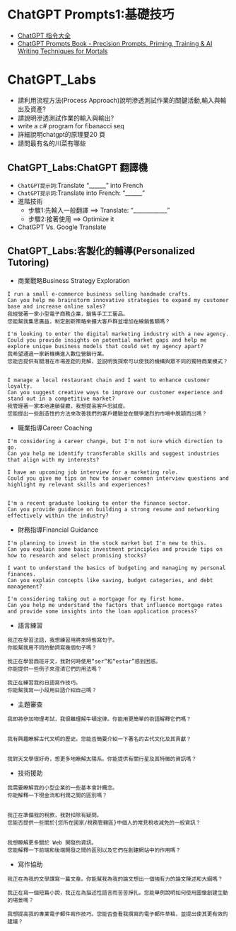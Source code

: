 # ChatGPT Prompts1:基礎技巧
- [ChatGPT 指令大全](https://www.explainthis.io/zh-hant/chatgpt)
- [ChatGPT Prompts Book - Precision Prompts, Priming, Training & AI Writing Techniques for Mortals](https://www.packtpub.com/product/chatgpt-prompts-book-precision-prompts-priming-training-ai-writing-techniques-for-mortals/9781835881682)

# ChatGPT_Labs
  - 請利用流程方法(Process Approach)說明滲透測試作業的關鍵活動,輸入與輸出及資產?
  - 請說明滲透測試作業的輸入與輸出?
  - write a c# program for fibanacci seq
  - 詳細說明chatgpt的原理要20 頁
  - 請問最有名的川菜有哪些

## ChatGPT_Labs:ChatGPT 翻譯機
- `ChatGPT提示詞`:Translate “______” into French
- `ChatGPT提示詞`:Translate into French: “______”
- 進階技術
  - 步驟1:先輸入一般翻譯 ==> Translate: “____________”
  - 步驟2:接著使用  ==> Optimize it
- ChatGPT Vs. Google Translate
## ChatGPT_Labs:客製化的輔導(Personalized Tutoring)
- 商業戰略Business Strategy Exploration
```
I run a small e-commerce business selling handmade crafts.
Can you help me brainstorm innovative strategies to expand my customer base and increase online sales?
我經營著一家小型電子商務企業，銷售手工工藝品。
您能幫我集思廣益，制定創新策略來擴大客戶群並增加在線銷售額嗎？

I'm looking to enter the digital marketing industry with a new agency.
Could you provide insights on potential market gaps and help me explore unique business models that could set my agency apart?
我希望通過一家新機構進入數位營銷行業。
您能否提供有關潛在市場差距的見解，並説明我探索可以使我的機構與眾不同的獨特商業模式？


I manage a local restaurant chain and I want to enhance customer loyalty.
Can you suggest creative ways to improve our customer experience and stand out in a competitive market?
我管理著一家本地連鎖餐廳，我想提高客戶忠誠度。
您能提出一些創造性的方法來改善我們的客戶體驗並在競爭激烈的市場中脫穎而出嗎？
```
- 職業指導Career Coaching
```
I'm considering a career change, but I'm not sure which direction to go.
Can you help me identify transferable skills and suggest industries that align with my interests?

I have an upcoming job interview for a marketing role.
Could you give me tips on how to answer common interview questions and highlight my relevant skills and experiences?


I'm a recent graduate looking to enter the finance sector.
Can you provide guidance on building a strong resume and networking effectively within the industry?
```
- 財務指導Financial Guidance
```
I'm planning to invest in the stock market but I'm new to this.
Can you explain some basic investment principles and provide tips on how to research and select promising stocks?

I want to understand the basics of budgeting and managing my personal finances.
Can you explain concepts like saving, budget categories, and debt management?

I'm considering taking out a mortgage for my first home.
Can you help me understand the factors that influence mortgage rates and provide some insights into the loan application process?
```
- 語言練習
```
我正在學習法語，我想練習用將來時態寫句子。
你能幫我用不同的動詞寫幾個句子嗎？

我正在學習西班牙文，我對何時使用“ser”和“estar”感到困惑。
你能提供一些例子來澄清它們的用法嗎？

我正在練習我的日語寫作技巧。
你能幫我寫一小段用日語介紹自己嗎？
```
- 主題審查
```
我即將參加物理考試，我很難理解牛頓定律。你能用更簡單的術語解釋它們嗎？


我有興趣瞭解古代文明的歷史。您能否簡要介紹一下著名的古代文化及其貢獻？


我對天文學很好奇，想更多地瞭解太陽系。你能提供有關行星及其特徵的資訊嗎？
```
- 技術援助
```
我需要瞭解我的小型企業的一些基本會計概念。
你能解釋一下現金流和利潤之間的區別嗎？


我正在準備我的稅款，我對扣除有疑問。
您能否提供一些關於{您所在國家/稅務管轄區}中個人的常見稅收減免的一般資訊？


我想瞭解更多關於 Web 開發的資訊。
您能解釋一下前端和後端開發之間的區別以及它們在創建網站中的作用嗎？
```
- 寫作協助
```
我正在為我的文學課寫一篇文章。你能幫我為我的論文想出一個強有力的論文陳述和大綱嗎？

我正在寫一個短篇小說，我正在為描述性語言而苦苦掙扎。您能舉例說明如何使用圖像創建生動的場景嗎？

我想提高我的專業電子郵件寫作技巧。您能否查看我撰寫的電子郵件草稿，並提出使其更有效的建議？
```
